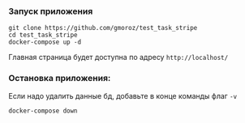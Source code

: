 ### Запуск приложения

    git clone https://github.com/gmoroz/test_task_stripe
    cd test_task_stripe
    docker-compose up -d

Главная страница будет доступна по адресу `http://localhost/`

### Остановка приложения:

Если надо удалить данные бд, добавьте в конце команды флаг `-v`

    docker-compose down
